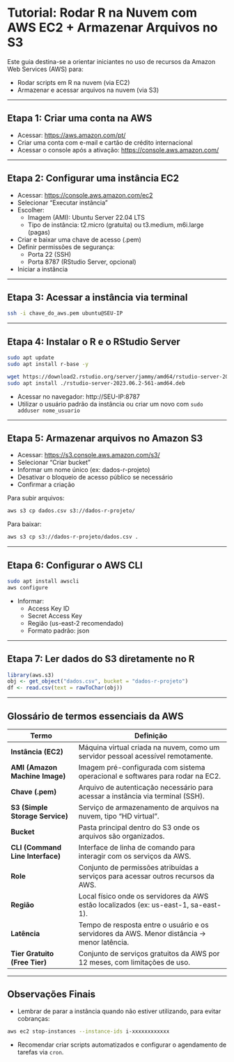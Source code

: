 # Tutorial: Rodar R na Nuvem com AWS EC2 + Armazenar Arquivos no S3

Este guia destina-se a orientar iniciantes no uso de recursos da Amazon Web Services (AWS) para:

- Rodar scripts em R na nuvem (via EC2)
- Armazenar e acessar arquivos na nuvem (via S3)

---

## Etapa 1: Criar uma conta na AWS

- Acessar: https://aws.amazon.com/pt/
- Criar uma conta com e-mail e cartão de crédito internacional
- Acessar o console após a ativação: https://console.aws.amazon.com/

---

## Etapa 2: Configurar uma instância EC2

- Acessar: https://console.aws.amazon.com/ec2
- Selecionar “Executar instância”
- Escolher:
  - Imagem (AMI): Ubuntu Server 22.04 LTS
  - Tipo de instância: t2.micro (gratuita) ou t3.medium, m6i.large (pagas)
- Criar e baixar uma chave de acesso (.pem)
- Definir permissões de segurança:
  - Porta 22 (SSH)
  - Porta 8787 (RStudio Server, opcional)
- Iniciar a instância

---

## Etapa 3: Acessar a instância via terminal

```bash
ssh -i chave_do_aws.pem ubuntu@SEU-IP
```

---

## Etapa 4: Instalar o R e o RStudio Server

```bash
sudo apt update
sudo apt install r-base -y

wget https://download2.rstudio.org/server/jammy/amd64/rstudio-server-2023.06.2-561-amd64.deb
sudo apt install ./rstudio-server-2023.06.2-561-amd64.deb
```

- Acessar no navegador: http://SEU-IP:8787
- Utilizar o usuário padrão da instância ou criar um novo com `sudo adduser nome_usuario`

---

## Etapa 5: Armazenar arquivos no Amazon S3

- Acessar: https://s3.console.aws.amazon.com/s3/
- Selecionar “Criar bucket”
- Informar um nome único (ex: dados-r-projeto)
- Desativar o bloqueio de acesso público se necessário
- Confirmar a criação

Para subir arquivos:

```bash
aws s3 cp dados.csv s3://dados-r-projeto/
```

Para baixar:

```bash
aws s3 cp s3://dados-r-projeto/dados.csv .
```

---

## Etapa 6: Configurar o AWS CLI

```bash
sudo apt install awscli
aws configure
```

- Informar:
  - Access Key ID
  - Secret Access Key
  - Região (us-east-2 recomendado)
  - Formato padrão: json

---

## Etapa 7: Ler dados do S3 diretamente no R

```r
library(aws.s3)
obj <- get_object("dados.csv", bucket = "dados-r-projeto")
df <- read.csv(text = rawToChar(obj))
```

---

## Glossário de termos essenciais da AWS

| Termo       | Definição |
|-------------|-----------|
| **Instância (EC2)** | Máquina virtual criada na nuvem, como um servidor pessoal acessível remotamente. |
| **AMI (Amazon Machine Image)** | Imagem pré-configurada com sistema operacional e softwares para rodar na EC2. |
| **Chave (.pem)** | Arquivo de autenticação necessário para acessar a instância via terminal (SSH). |
| **S3 (Simple Storage Service)** | Serviço de armazenamento de arquivos na nuvem, tipo “HD virtual”. |
| **Bucket** | Pasta principal dentro do S3 onde os arquivos são organizados. |
| **CLI (Command Line Interface)** | Interface de linha de comando para interagir com os serviços da AWS. |
| **Role** | Conjunto de permissões atribuídas a serviços para acessar outros recursos da AWS. |
| **Região** | Local físico onde os servidores da AWS estão localizados (ex: us-east-1, sa-east-1). |
| **Latência** | Tempo de resposta entre o usuário e os servidores da AWS. Menor distância → menor latência. |
| **Tier Gratuito (Free Tier)** | Conjunto de serviços gratuitos da AWS por 12 meses, com limitações de uso. |

---

## Observações Finais

- Lembrar de parar a instância quando não estiver utilizando, para evitar cobranças:

```bash
aws ec2 stop-instances --instance-ids i-xxxxxxxxxxxx
```

- Recomendar criar scripts automatizados e configurar o agendamento de tarefas via `cron`.